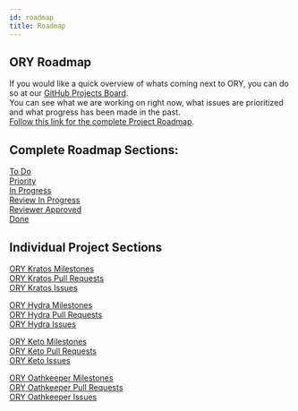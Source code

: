 ```yaml
---
id: roadmap
title: Roadmap
---
```


## ORY Roadmap

If you would like a quick overview of whats coming next to ORY, you can do so at our [GitHub Projects Board](https://github.com/orgs/ory/projects/8).  
You can see what we are working on right now, what issues are prioritized and what progress has been made in the past.  
[Follow this link for the complete Project Roadmap](https://github.com/orgs/ory/projects/8).

## Complete Roadmap Sections: 

[To Do](https://github.com/orgs/ory/projects/8#column-6092768)  
[Priority](https://github.com/orgs/ory/projects/8#column-7739379)  
[In Progress](https://github.com/orgs/ory/projects/8#column-6092769)  
[Review In Progress](https://github.com/orgs/ory/projects/8#column-6092770)  
[Reviewer Approved](https://github.com/orgs/ory/projects/8#column-6092771)  
[Done](https://github.com/orgs/ory/projects/8#column-6092772)  

## Individual Project Sections

[ORY Kratos Milestones](https://github.com/ory/kratos/milestones)  
[ORY Kratos Pull Requests](https://github.com/ory/kratos/pulls)  
[ORY Kratos Issues](https://github.com/ory/kratos/issues)  

[ORY Hydra Milestones](https://github.com/ory/hydra/milestones)  
[ORY Hydra Pull Requests](https://github.com/ory/hydra/pulls)  
[ORY Hydra Issues](https://github.com/ory/hydra/issues)  

[ORY Keto Milestones](https://github.com/ory/keto/milestones)  
[ORY Keto Pull Requests](https://github.com/ory/keto/pulls)  
[ORY Keto Issues](https://github.com/ory/keto/issues)  

[ORY Oathkeeper Milestones](https://github.com/ory/oathkeeper/milestones)  
[ORY Oathkeeper Pull Requests](https://github.com/ory/oathkeeper/pulls)  
[ORY Oathkeeper Issues](https://github.com/ory/oathkeeper/issues)  
